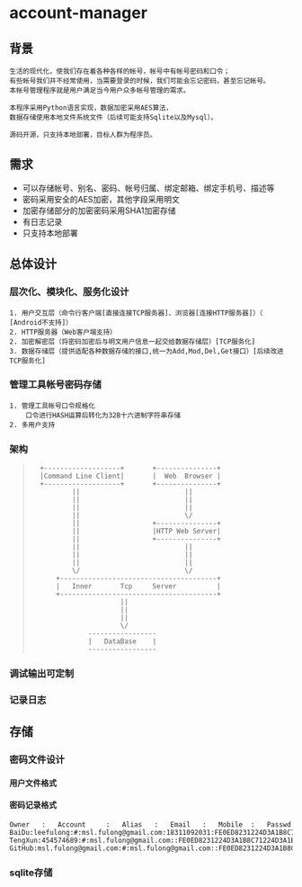 # account-manager

## 背景

	生活的现代化，使我们存在着各种各样的帐号，帐号中有帐号密码和口令；
	有些帐号我们并不经常使用，当需要登录的时候，我们可能会忘记密码，甚至忘记帐号。
	本帐号管理程序就是用户满足当今用户众多帐号管理的需求。

	本程序采用Python语言实现，数据加密采用AES算法，
	数据存储使用本地文件系统文件（后续可能支持Sqlite以及Mysql）。

	源码开源，只支持本地部署，目标人群为程序员。

## 需求

*	可以存储帐号、别名、密码、帐号归属、绑定邮箱、绑定手机号、描述等
*	密码采用安全的AES加密，其他字段采用明文
*	加密存储部分的加密密码采用SHA1加密存储
*	有日志记录
*	只支持本地部署

## 总体设计

### 层次化、模块化、服务化设计

	1. 用户交互层（命令行客户端[直接连接TCP服务器]、浏览器[连接HTTP服务器]）（ [Android不支持]）
	2. HTTP服务器（Web客户端支持）
	2. 加密解密层（将密码加密后与明文用户信息一起交给数据存储层）[TCP服务化]
	3. 数据存储层（提供适配各种数据存储的接口,统一为Add,Mod,Del,Get接口）[后续改进TCP服务化]
		
### 管理工具帐号密码存储

	1. 管理工具帐号口令规格化
		口令进行HASH运算后转化为32B十六进制字符串存储
	2. 多用户支持

### 架构

>		+-------------------+		+---------------+
>		|Command Line Client|		|  Web	Browser	|
>		+-------------------+		+---------------+
>				||							||
>				||							||
>				||							||
>				||							\/
>				||					+---------------+
>				||					|HTTP Web Server|
>				||					+---------------+
>				||							||
>				||							||
>				||							||
>				\/							\/
>			+---------------------------------------+
>			|	Inner		Tcp		Server			|
>			+---------------------------------------+
>							||
>							||
>							||
>							\/
>					-----------------
>					|	DataBase	|
>					-----------------
>


### 调试输出可定制


### 记录日志


## 存储

### 密码文件设计

#### 用户文件格式

#### 密码记录格式

	Owner	:	Account		:	Alias	:	Email	:	Mobile	:	Passwd
	BaiDu:leefulong:#:msl.fulong@gmail.com:18311092031:FE0ED8231224D3A1B8C71224D3A1B8C7
	TengXun:454574689:#:msl.fulong@gmail.com::FE0ED8231224D3A1B8C71224D3A1B8C7
	GitHub:msl.fulong@gmail.com:#:msl.fulong@gmail.com::FE0ED8231224D3A1B8C71224D3A1B8C7

### sqlite存储



